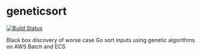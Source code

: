 # geneticsort
[![Build Status](https://travis-ci.org/cep21/geneticsort.svg?branch=master)](https://travis-ci.org/cep21/geneticsort)

Black box discovery of worse case Go sort inputs using genetic algorithms on AWS Batch and ECS